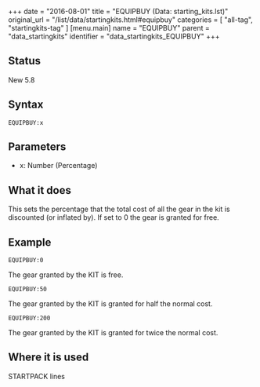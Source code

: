 +++
date = "2016-08-01"
title = "EQUIPBUY (Data: starting_kits.lst)"
original_url = "/list/data/startingkits.html#equipbuy"
categories = [ "all-tag", "startingkits-tag" ]
[menu.main]
    name = "EQUIPBUY"
    parent = "data_startingkits"
    identifier = "data_startingkits_EQUIPBUY"
+++

## Status

New 5.8

## Syntax

`EQUIPBUY:x`

## Parameters

-   x: Number (Percentage)



What it does
------------

This sets the percentage that the total cost of all the gear in the kit
is discounted (or inflated by). If set to 0 the gear is granted for
free.

Example
-------

`EQUIPBUY:0`

The gear granted by the KIT is free.

`EQUIPBUY:50`

The gear granted by the KIT is granted for half the normal cost.

`EQUIPBUY:200`

The gear granted by the KIT is granted for twice the normal cost.

Where it is used
----------------

STARTPACK lines

